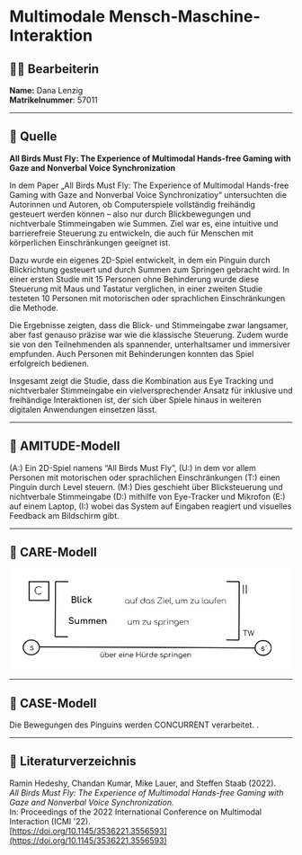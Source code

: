 # Multimodale Mensch-Maschine-Interaktion

## 👩‍💻 Bearbeiterin
**Name:** Dana Lenzig  
**Matrikelnummer**: 57011  

---

## 📘 Quelle

**All Birds Must Fly: The Experience of Multimodal Hands-free Gaming with Gaze and Nonverbal Voice Synchronization**

In dem Paper „All Birds Must Fly: The Experience of Multimodal Hands-free Gaming with Gaze and Nonverbal Voice Synchronizatioy“ untersuchten die Autorinnen und Autoren, ob Computerspiele vollständig freihändig gesteuert werden können – also nur durch Blickbewegungen und nichtverbale Stimmeingaben wie Summen. Ziel war es, eine intuitive und barrierefreie Steuerung zu entwickeln, die auch für Menschen mit körperlichen Einschränkungen geeignet ist.

Dazu wurde ein eigenes 2D-Spiel entwickelt, in dem ein Pinguin durch Blickrichtung gesteuert und durch Summen zum Springen gebracht wird. In einer ersten Studie mit 15 Personen ohne Behinderung wurde diese Steuerung mit Maus und Tastatur verglichen, in einer zweiten Studie testeten 10 Personen mit motorischen oder sprachlichen Einschränkungen die Methode.

Die Ergebnisse zeigten, dass die Blick- und Stimmeingabe zwar langsamer, aber fast genauso präzise war wie die klassische Steuerung. Zudem wurde sie von den Teilnehmenden als spannender, unterhaltsamer und immersiver empfunden. Auch Personen mit Behinderungen konnten das Spiel erfolgreich bedienen.

Insgesamt zeigt die Studie, dass die Kombination aus Eye Tracking und nichtverbaler Stimmeingabe ein vielversprechender Ansatz für inklusive und freihändige Interaktionen ist, der sich über Spiele hinaus in weiteren digitalen Anwendungen einsetzen lässt.

---

## 🧠 AMITUDE-Modell
(A:) Ein 2D-Spiel namens “All Birds Must Fly”, (U:) in dem vor allem Personen mit motorischen oder sprachlichen Einschränkungen (T:) einen Pinguin durch Level steuern. (M:) Dies geschieht über Blicksteuerung und nichtverbale Stimmeingabe (D:) mithilfe von Eye-Tracker und Mikrofon (E:) auf einem Laptop, (I:) wobei das System auf Eingaben reagiert und visuelles Feedback am Bildschirm gibt.

---

## 🧮 CARE-Modell
![Abbildung des CARE-Modells](img/CARE-Modell.png) 

---

## 🧩 CASE-Modell
Die Bewegungen des Pinguins werden CONCURRENT verarbeitet. .

---

## 🔗 Literaturverzeichnis
Ramin Hedeshy, Chandan Kumar, Mike Lauer, and Steffen Staab (2022).  
*All Birds Must Fly: The Experience of Multimodal Hands-free Gaming with Gaze and Nonverbal Voice Synchronization.*  
In: Proceedings of the 2022 International Conference on Multimodal Interaction (ICMI '22).  
[https://doi.org/10.1145/3536221.3556593](https://doi.org/10.1145/3536221.3556593)
